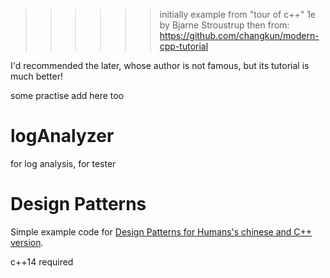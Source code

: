 >>>>>>initially  example from "tour of c++" 1e by Bjarne Stroustrup
then from: https://github.com/changkun/modern-cpp-tutorial

I'd recommended the later, whose author is not famous, but its tutorial is much better!

some practise add here too

# logAnalyzer
for log analysis, for tester

# Design Patterns

Simple example code for [Design Patterns for Humans's chinese and C++ version](https://pushmind.org/2017/07/31/design-patterns-for-humans/).

c++14 required
